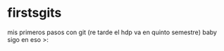 # firstsgits
mis primeros pasos con git (re tarde el hdp va en quinto semestre)
baby sigo en eso >:


